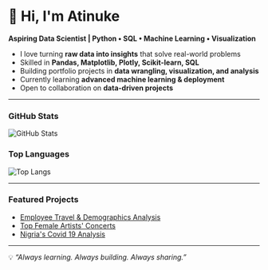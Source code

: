 # 👋 Hi, I'm Atinuke  

 **Aspiring Data Scientist | Python • SQL • Machine Learning • Visualization**  

-  I love turning **raw data into insights** that solve real-world problems  
-  Skilled in **Pandas, Matplotlib, Plotly, Scikit-learn, SQL**  
-  Building portfolio projects in **data wrangling, visualization, and analysis**  
-  Currently learning **advanced machine learning & deployment**  
-  Open to collaboration on **data-driven projects**  

---

### GitHub Stats  
![GitHub Stats](https://github-readme-stats.vercel.app/api?username=Atinukecodes&show_icons=true&theme=radical)  

### Top Languages  
![Top Langs](https://github-readme-stats.vercel.app/api/top-langs/?username=Atinukecodes&layout=compact&theme=tokyonight)  

---

### Featured Projects  
- [Employee Travel & Demographics Analysis](https://github.com/Atinukecodes/Bisson-Exports)  
-  [Top Female Artists' Concerts](https://github.com/Atinukecodes/women-concert-tour-cleaning)  
- [Nigria's Covid 19 Analysis](https://github.com/Atinukecodes/nigeria-covid19-analysis)  

---

💡 *“Always learning. Always building. Always sharing.”*  
